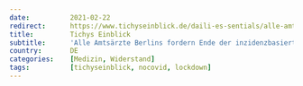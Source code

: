 ```yaml
---
date:          2021-02-22
redirect:      https://www.tichyseinblick.de/daili-es-sentials/alle-amtsaerzte-berlins-fordern-ende-der-inzidenzbasierten-lockdownpolitik/
title:         Tichys Einblick
subtitle:      'Alle Amtsärzte Berlins fordern Ende der inzidenzbasierten Lockdownpolitik'
country:       DE
categories:    [Medizin, Widerstand]
tags:          [tichyseinblick, nocovid, lockdown]
---
```

